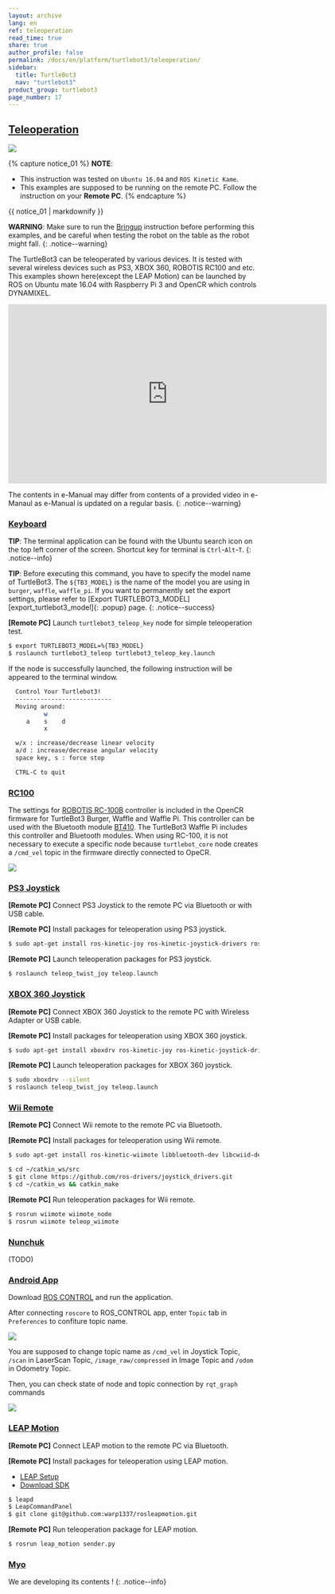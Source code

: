 ```yaml
---
layout: archive
lang: en
ref: teleoperation
read_time: true
share: true
author_profile: false
permalink: /docs/en/platform/turtlebot3/teleoperation/
sidebar:
  title: TurtleBot3
  nav: "turtlebot3"
product_group: turtlebot3
page_number: 17
---
```


<div style="counter-reset: h1 8"></div>
<div style="counter-reset: h2 1"></div>

<!--[dummy Header 1]>
  <h1 id="basic-operation"><a href="#basic-operation">Basic Operation</a></h1>
<![end dummy Header 1]-->

## [Teleoperation](#teleoperation)

![](/assets/images/platform/turtlebot3/software/remote_pc_and_turtlebot.png)

{% capture notice_01 %}
**NOTE**: 
- This instruction was tested on `Ubuntu 16.04` and `ROS Kinetic Kame`.
- This examples are supposed to be running on the remote PC. Follow the instruction on your **Remote PC**.
{% endcapture %}
<div class="notice--info">{{ notice_01 | markdownify }}</div>

**WARNING**: Make sure to run the [Bringup][bringup] instruction before performing this examples, and be careful when testing the robot on the table as the robot might fall.
{: .notice--warning}

The TurtleBot3 can be teleoperated by various devices. It is tested with several wireless devices such as PS3, XBOX 360, ROBOTIS RC100 and etc. This examples shown here(except the LEAP Motion) can be launched by ROS on Ubuntu mate 16.04 with Raspberry Pi 3 and OpenCR which controls DYNAMIXEL.

<iframe width="640" height="360" src="https://www.youtube.com/embed/Z4s18hlazb4" frameborder="0" allowfullscreen></iframe>

The contents in e-Manual may differ from contents of a provided video in e-Manaul as e-Manual is updated on a regular basis.
{: .notice--warning} 

### [Keyboard](#keyboard)

**TIP**: The terminal application can be found with the Ubuntu search icon on the top left corner of the screen. Shortcut key for terminal is `Ctrl`-`Alt`-`T`.
{: .notice--info}

**TIP**: Before executing this command, you have to specify the model name of TurtleBot3. The `${TB3_MODEL}` is the name of the model you are using in `burger`, `waffle`, `waffle_pi`. If you want to permanently set the export settings, please refer to [Export TURTLEBOT3_MODEL][export_turtlebot3_model]{: .popup} page.
{: .notice--success}

**[Remote PC]** Launch `turtlebot3_teleop_key` node for simple teleoperation test.

``` bash
$ export TURTLEBOT3_MODEL=%{TB3_MODEL}
$ roslaunch turtlebot3_teleop turtlebot3_teleop_key.launch
```

If the node is successfully launched, the following instruction will be appeared to the terminal window.

``` bash
  Control Your Turtlebot3!
  ---------------------------
  Moving around:
          w
     a    s    d
          x

  w/x : increase/decrease linear velocity
  a/d : increase/decrease angular velocity
  space key, s : force stop

  CTRL-C to quit
```

### [RC100](#rc100)

The settings for [ROBOTIS RC-100B][rc100] controller is included in the OpenCR firmware for TurtleBot3 Burger, Waffle and Waffle Pi. This controller can be used with the Bluetooth module [BT410][bt410]. The TurtleBot3 Waffle Pi includes this controller and Bluetooth modules. When using RC-100, it is not necessary to execute a specific node because `turtlebot_core` node creates a `/cmd_vel` topic in the firmware directly connected to OpeCR.

![](/assets/images/platform/turtlebot3/example/rc100b_with_bt410.png)

### [PS3 Joystick](#ps3-joystick)

**[Remote PC]** Connect PS3 Joystick to the remote PC via Bluetooth or with USB cable.

**[Remote PC]** Install packages for teleoperation using PS3 joystick.

``` bash
$ sudo apt-get install ros-kinetic-joy ros-kinetic-joystick-drivers ros-kinetic-teleop-twist-joy
```

**[Remote PC]** Launch teleoperation packages for PS3 joystick.

``` bash
$ roslaunch teleop_twist_joy teleop.launch
```

### [XBOX 360 Joystick](#xbox-360-joystick)

**[Remote PC]** Connect XBOX 360 Joystick to the remote PC with Wireless Adapter or USB cable.

**[Remote PC]** Install packages for teleoperation using XBOX 360 joystick.

``` bash
$ sudo apt-get install xboxdrv ros-kinetic-joy ros-kinetic-joystick-drivers ros-kinetic-teleop-twist-joy
```

**[Remote PC]** Launch teleoperation packages for XBOX 360 joystick.

``` bash
$ sudo xboxdrv --silent
$ roslaunch teleop_twist_joy teleop.launch
```

### [Wii Remote](#wii-remote)

**[Remote PC]** Connect Wii remote to the remote PC via Bluetooth.

**[Remote PC]** Install packages for teleoperation using Wii remote.

``` bash
$ sudo apt-get install ros-kinetic-wiimote libbluetooth-dev libcwiid-dev
```

``` bash
$ cd ~/catkin_ws/src
$ git clone https://github.com/ros-drivers/joystick_drivers.git  
$ cd ~/catkin_ws && catkin_make
```

**[Remote PC]** Run teleoperation packages for Wii remote.

``` bash
$ rosrun wiimote wiimote_node
$ rosrun wiimote teleop_wiimote
```

### [Nunchuk](#nunchuk)

(TODO)

### [Android App](#android-app)

Download [ROS CONTROL][ros_control] and run the application.

After connecting `roscore` to ROS_CONTROL app, enter `Topic` tab in `Preferences` to confiture topic name.

![](/assets/images/platform/turtlebot3/example/ros_control.png)

You are supposed to change topic name as `/cmd_vel` in Joystick Topic, `/scan` in LaserScan Topic,
`/image_raw/compressed` in Image Topic and `/odom` in Odometry Topic.

Then, you can check state of node and topic connection by `rqt_graph` commands

![](/assets/images/platform/turtlebot3/example/ros_control_graph.png)

### [LEAP Motion](#leap-motion)

**[Remote PC]** Connect LEAP motion to the remote PC via Bluetooth.

**[Remote PC]** Install packages for teleoperation using LEAP motion.

- [LEAP Setup][leap_setup]
- [Download SDK][leap_sdk]

``` bash
$ leapd
$ LeapCommandPanel
$ git clone git@github.com:warp1337/rosleapmotion.git
```

**[Remote PC]** Run teleoperation package for LEAP motion.

``` bash
$ rosrun leap_motion sender.py
```

### [Myo](#myo)

We are developing its contents ! 
{: .notice--info}

[bringup]: /docs/en/platform/turtlebot3/bringup/#bringup
[rc100]: /docs/en/parts/communication/rc-100/
[bt410]: /docs/en/parts/communication/bt-410/
[ros_control]: https://play.google.com/store/apps/details?id=com.robotca.ControlApp
[leap_setup]: https://www.leapmotion.com/setup
[leap_sdk]: https://developer.leapmotion.com/get-started/
